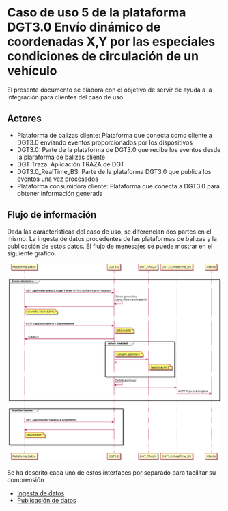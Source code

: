 # Caso de uso 5 de la plataforma DGT3.0 Envío dinámico de coordenadas X,Y por las especiales condiciones de circulación de un vehículo

El presente documento se elabora con el objetivo de servir de ayuda a la integración para clientes del caso de uso.

## Actores

* Plataforma de balizas cliente: Plataforma que conecta como cliente a DGT3.0 enviando eventos proporcionados por los dispositivos
* DGT3.0: Parte de la plataforma de DGT3.0 que recibe los eventos desde la plaraforma de balizas cliente
* DGT Traza: Aplicación TRAZA de DGT
* DGT3.0_RealTime_BS: Parte de la plataforma DGT3.0 que publica los eventos una vez procesados 
* Plataforma consumidora cliente: Plataforma que conecta a DGT3.0 para obtener información generada

## Flujo de información
Dada las características del caso de uso, se diferencian dos partes en el mismo. La ingesta de datos procedentes de las plataformas de balizas y la publicación de estos datos. El flujo de menesajes se puede mostrar en el siguiente gráfico.

![Flujo](img/flujo_generico_caso5.png)

Se ha descrito cada uno de estos interfaces por separado para facilitar su comprensión
* [Ingesta de datos](caso5_in.md)
* [Publicación de datos](caso5_out.md)